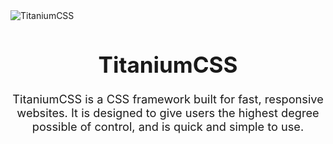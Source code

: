 <div style="justify-content: center">
  <img src="https://www.industry.nsw.gov.au/__data/assets/image/0012/106050/Titanium.png" alt="TitaniumCSS">
</div>

<h1 style="font-size: 2.5em; text-align: center;">TitaniumCSS</h1>

<p style="font-size: 1.3em; text-align: center;">TitaniumCSS is a CSS framework built for fast, responsive websites. It is designed to give users the highest degree possible of control, and is quick and simple to use.</p>
